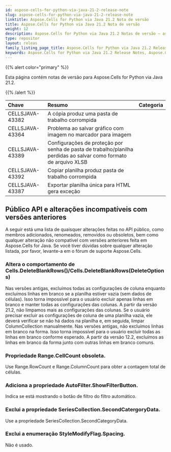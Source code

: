 ```yaml
---
id: aspose-cells-for-python-via-java-21-2-release-note
slug: aspose-cells-for-python-via-java-21-2-release-note
linktitle: Aspose.Cells for Python via Java 21.2 Nota de versão
title: Aspose.Cells for Python via Java 21.2 Nota de versão
weight: 12
description: Aspose.Cells for Python via Java 21.2 Notas de versão – as últimas melhorias, novos recursos e correções
type: repositor
layout: releas
family_listing_page_title: Aspose.Cells for Python via Java 21.2 Release Note
keywords: Aspose.Cells for Python via Java 21.2 Release Notes, Aspose.Cells for Python via Java 21.2 updates and fixe
---
```

{{% alert color="primary" %}} 

Esta página contém notas de versão para Aspose.Cells for Python via Java 21.2.

{{% /alert %}}

|**Chave**|**Resumo**|**Categoria**|
| :- | :- | :- |
|CELLSJAVA-43382|A cópia produz uma pasta de trabalho corrompida|
|CELLSJAVA-43364|Problema ao salvar gráfico com imagem no marcador para imagem|
|CELLSJAVA-43389|Configurações de proteção por senha de pasta de trabalho/planilha perdidas ao salvar como formato de arquivo XLSB|
|CELLSJAVA-43392| Copiar planilha produz pasta de trabalho corrompida|
|CELLSJAVA-43387|Exportar planilha única para HTML gera exceção|

##  **Público API e alterações incompatíveis com versões anteriores**

A seguir está uma lista de quaisquer alterações feitas no API público, como membros adicionados, renomeados, removidos ou obsoletos, bem como qualquer alteração não compatível com versões anteriores feita em Aspose.Cells for Java. Se você tiver dúvidas sobre qualquer alteração listada, por favor, levante-a em o fórum de suporte Aspose.Cells.

###  **Altera o comportamento de Cells.DeleteBlankRows()/Cells.DeleteBlankRows(DeleteOptions)**

Nas versões antigas, excluímos todas as configurações de coluna enquanto excluímos linhas em branco se a planilha estiver vazia (sem dados de células). Isso torna impossível para o usuário excluir apenas linhas em branco e manter todas as configurações das colunas. A partir da versão 21.2, não limpamos mais as configurações das colunas. Se o usuário precisar excluir as configurações de coluna de uma planilha vazia, ele deverá verificar se não há dados na planilha e, em seguida, limpar ColumnCollection manualmente.
Nas versões antigas, não excluímos linhas em branco na forma. Isso torna impossível para o usuário excluir todas as linhas em branco conforme esperado. A partir da versão 12.2, excluímos as linhas em branco da forma junto com outras linhas em branco comuns.

###  **Propriedade Range.CellCount obsoleta.**

Use Range.RowCount e Range.ColumnCount para obter a contagem total de células.

###  **Adiciona a propriedade AutoFilter.ShowFilterButton.**

Indica se está mostrando o botão de filtro do filtro automático.

###  **Exclui a propriedade SeriesCollection.SecondCatergoryData.**

Use a propriedade SeriesCollection.SecondCategoryData.

###  **Exclui a enumeração StyleModifyFlag.Spacing.**

Não é usado.

